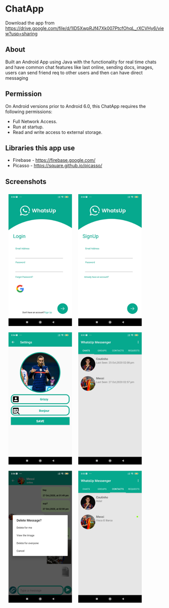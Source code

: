 # ChatApp
Download the app from https://drive.google.com/file/d/1ID5XwpRJf47Xk007PtcfOhqL_rXCVHy6/view?usp=sharing

## About
Built an Android App using Java with the functionality for real time chats and have common chat features
like last online, sending docs, images, users can send friend req to other users and then can have direct messaging

## Permission
On Android versions prior to Android 6.0, this ChatApp requires the following permissions:
- Full Network Access.
- Run at startup.
- Read and write access to external storage.

## Libraries this app use
- Firebase - https://firebase.google.com/
- Picasso - https://square.github.io/picasso/
## Screenshots
<img src="ScreenShots/login.jpg" alt="login image" align="left" width="200" hspace="10" vspace="10" />
<img src="ScreenShots/signUp.jpg" alt="signUp image" align="left" width="200" hspace="10" vspace="10" />
<img src="ScreenShots/profile.jpg" alt="profile image" align="left" width="200" hspace="10" vspace="10" />
<img src="ScreenShots/chat.jpg" alt="chat image" align="left" width="200" hspace="10" vspace="10 />
<img src="ScreenShots/ChatActivity.jpg" alt="ChatActivity image" align="left" width="200" hspace="10" vspace="10"/>
<img src="ScreenShots/DeletingOption.jpg" alt="DeletingOption image" align="left" width="200" hspace="10" vspace="10" />
<img src="ScreenShots/contacts.jpg" alt="contacts image" align="left" width="200" hspace="10" vspace="10" />
<img src="ScreenShots/Requests.jpg" alt="Requests image" align="left" width="200" hspace="10" vspace="10/>
